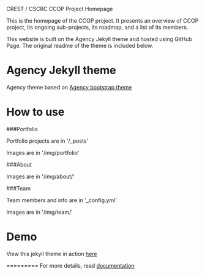 CREST / CSCRC CCOP Project Homepage

This is the homepage of the CCOP project. It presents an overview of CCOP project, its ongoing sub-projects, its roadmap, and a list of its members. 

This website is built on the Agency Jekyll theme and hosted using GitHub Page. The original readme of the theme is included below. 

Agency Jekyll theme
====================

Agency theme based on [Agency bootstrap theme ](https://startbootstrap.com/template-overviews/agency/)

# How to use

###Portfolio 

Portfolio projects are in '/_posts'

Images are in '/img/portfolio'

###About

Images are in '/img/about/'

###Team

Team members and info are in '_config.yml'

Images are in '/img/team/'


# Demo

View this jekyll theme in action [here](https://y7kim.github.io/agency-jekyll-theme)

=========
For more details, read [documentation](http://jekyllrb.com/)
